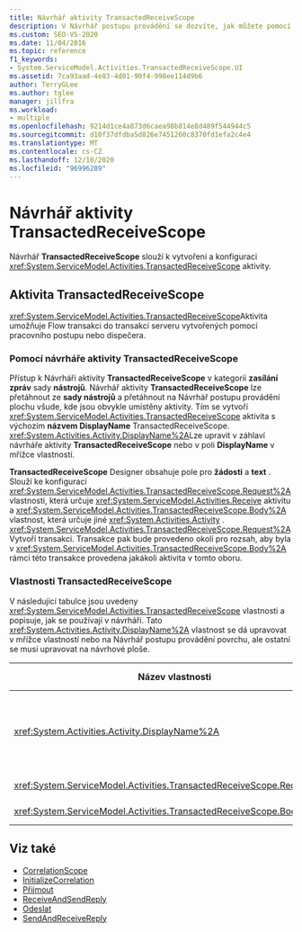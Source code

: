 ```yaml
---
title: Návrhář aktivity TransactedReceiveScope
description: V Návrhář postupu provádění se dozvíte, jak můžete pomocí návrháře TransactedReceiveScope vytvořit a nakonfigurovat aktivitu TransactedReceiveScope.
ms.custom: SEO-VS-2020
ms.date: 11/04/2016
ms.topic: reference
f1_keywords:
- System.ServiceModel.Activities.TransactedReceiveScope.UI
ms.assetid: 7ca93aad-4e83-4d81-90f4-998ee114d9b6
author: TerryGLee
ms.author: tglee
manager: jillfra
ms.workload:
- multiple
ms.openlocfilehash: 9214d1ce4a873d6caea98b814e8d489f544944c5
ms.sourcegitcommit: d10f37dfdba5d826e7451260c8370fd1efa2c4e4
ms.translationtype: MT
ms.contentlocale: cs-CZ
ms.lasthandoff: 12/10/2020
ms.locfileid: "96996289"
---
```

# <a name="transactedreceivescope-activity-designer"></a>Návrhář aktivity TransactedReceiveScope

Návrhář **TransactedReceiveScope** slouží k vytvoření a konfiguraci <xref:System.ServiceModel.Activities.TransactedReceiveScope> aktivity.

## <a name="the-transactedreceivescope-activity"></a>Aktivita TransactedReceiveScope

<xref:System.ServiceModel.Activities.TransactedReceiveScope>Aktivita umožňuje Flow transakci do transakcí serveru vytvořených pomocí pracovního postupu nebo dispečera.

### <a name="using-the-transactedreceivescope-activity-designer"></a>Pomocí návrháře aktivity TransactedReceiveScope

Přístup k Návrháři aktivity **TransactedReceiveScope** v kategorii **zasílání zpráv** sady **nástrojů**. Návrhář aktivity **TransactedReceiveScope** lze přetáhnout ze **sady nástrojů** a přetáhnout na Návrhář postupu provádění plochu všude, kde jsou obvykle umístěny aktivity. Tím se vytvoří <xref:System.ServiceModel.Activities.TransactedReceiveScope> aktivita s výchozím **názvem DisplayName** TransactedReceiveScope. <xref:System.Activities.Activity.DisplayName%2A>Lze upravit v záhlaví návrháře aktivity **TransactedReceiveScope** nebo v poli **DisplayName** v mřížce vlastností.

**TransactedReceiveScope** Designer obsahuje pole pro **žádosti** a **text** . Slouží ke konfiguraci <xref:System.ServiceModel.Activities.TransactedReceiveScope.Request%2A> vlastnosti, která určuje <xref:System.ServiceModel.Activities.Receive> aktivitu a <xref:System.ServiceModel.Activities.TransactedReceiveScope.Body%2A> vlastnost, která určuje jiné <xref:System.Activities.Activity> . <xref:System.ServiceModel.Activities.TransactedReceiveScope.Request%2A>Vytvoří transakci. Transakce pak bude provedeno okolí pro rozsah, aby byla v <xref:System.ServiceModel.Activities.TransactedReceiveScope.Body%2A> rámci této transakce provedena jakákoli aktivita v tomto oboru.

### <a name="the-transactedreceivescope-properties"></a>Vlastnosti TransactedReceiveScope

V následující tabulce jsou uvedeny <xref:System.ServiceModel.Activities.TransactedReceiveScope> vlastnosti a popisuje, jak se používají v návrháři. Tato <xref:System.Activities.Activity.DisplayName%2A> vlastnost se dá upravovat v mřížce vlastností nebo na Návrhář postupu provádění povrchu, ale ostatní se musí upravovat na návrhové ploše.

|Název vlastnosti|Požaduje se|Využití|
|-|--------------|-|
|<xref:System.Activities.Activity.DisplayName%2A>|Ne|Volitelný popisný název <xref:System.ServiceModel.Activities.TransactedReceiveScope> aktivity. Výchozí hodnota je TransactedReceiveScope.<br /><br /> I když <xref:System.Activities.Activity.DisplayName%2A> název není nezbytně nutný, je osvědčeným postupem použití zobrazovaného názvu.|
|<xref:System.ServiceModel.Activities.TransactedReceiveScope.Request%2A>|Ano|Zruší <xref:System.ServiceModel.Activities.Receive> aktivitu do bloku **žádosti** na povrchu návrháře aktivit.|
|<xref:System.ServiceModel.Activities.TransactedReceiveScope.Body%2A>|Ne|Přenechá <xref:System.Activities.Activity> do bloku **text** na ploše návrháře aktivit.|

## <a name="see-also"></a>Viz také

- [CorrelationScope](../workflow-designer/correlationscope-activity-designer.md)
- [InitializeCorrelation](../workflow-designer/initializecorrelation-activity-designer.md)
- [Přijmout](../workflow-designer/receive-activity-designer.md)
- [ReceiveAndSendReply](../workflow-designer/receiveandsendreply-template-designer.md)
- [Odeslat](../workflow-designer/send-activity-designer.md)
- [SendAndReceiveReply](../workflow-designer/sendandreceivereply-template-designer.md)